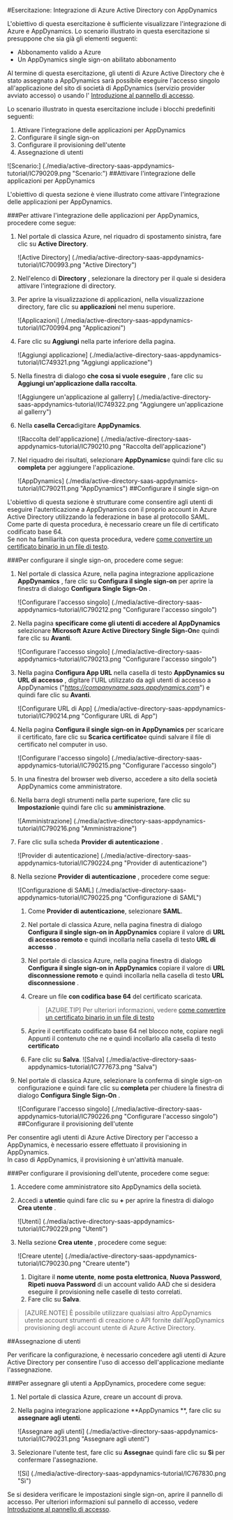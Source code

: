 <properties 
    pageTitle="Esercitazione: Integrazione di Azure Active Directory con AppDynamics | Microsoft Azure" 
    description="Ecco come utilizzare AppDynamics con Azure Active Directory per consentire il single sign-on, il provisioning automatico e altro." 
    services="active-directory" 
    authors="jeevansd"  
    documentationCenter="na" 
    manager="femila"/>
<tags 
    ms.service="active-directory" 
    ms.devlang="na" 
    ms.topic="article" 
    ms.tgt_pltfrm="na" 
    ms.workload="identity" 
    ms.date="09/29/2016" 
    ms.author="jeedes" />

#<a name="tutorial-azure-active-directory-integration-with-appdynamics"></a>Esercitazione: Integrazione di Azure Active Directory con AppDynamics

L'obiettivo di questa esercitazione è sufficiente visualizzare l'integrazione di Azure e AppDynamics. Lo scenario illustrato in questa esercitazione si presuppone che sia già gli elementi seguenti:

-   Abbonamento valido a Azure
-   Un AppDynamics single sign-on abilitato abbonamento

Al termine di questa esercitazione, gli utenti di Azure Active Directory che è stato assegnato a AppDynamics sarà possibile eseguire l'accesso singolo all'applicazione del sito di società di AppDynamics (servizio provider avviato accesso) o usando l' [Introduzione al pannello di accesso](active-directory-saas-access-panel-introduction.md).

Lo scenario illustrato in questa esercitazione include i blocchi predefiniti seguenti:

1.  Attivare l'integrazione delle applicazioni per AppDynamics
2.  Configurare il single sign-on
3.  Configurare il provisioning dell'utente
4.  Assegnazione di utenti

![Scenario:] (./media/active-directory-saas-appdynamics-tutorial/IC790209.png "Scenario:")
##<a name="enabling-the-application-integration-for-appdynamics"></a>Attivare l'integrazione delle applicazioni per AppDynamics

L'obiettivo di questa sezione è viene illustrato come attivare l'integrazione delle applicazioni per AppDynamics.

###<a name="to-enable-the-application-integration-for-appdynamics-perform-the-following-steps"></a>Per attivare l'integrazione delle applicazioni per AppDynamics, procedere come segue:

1.  Nel portale di classica Azure, nel riquadro di spostamento sinistra, fare clic su **Active Directory**.

    ![Active Directory] (./media/active-directory-saas-appdynamics-tutorial/IC700993.png "Active Directory")

2.  Nell'elenco di **Directory** , selezionare la directory per il quale si desidera attivare l'integrazione di directory.

3.  Per aprire la visualizzazione di applicazioni, nella visualizzazione directory, fare clic su **applicazioni** nel menu superiore.

    ![Applicazioni] (./media/active-directory-saas-appdynamics-tutorial/IC700994.png "Applicazioni")

4.  Fare clic su **Aggiungi** nella parte inferiore della pagina.

    ![Aggiungi applicazione] (./media/active-directory-saas-appdynamics-tutorial/IC749321.png "Aggiungi applicazione")

5.  Nella finestra di dialogo **che cosa si vuole eseguire** , fare clic su **Aggiungi un'applicazione dalla raccolta**.

    ![Aggiungere un'applicazione al gallerry] (./media/active-directory-saas-appdynamics-tutorial/IC749322.png "Aggiungere un'applicazione al gallerry")

6.  Nella **casella Cerca**digitare **AppDynamics**.

    ![Raccolta dell'applicazione] (./media/active-directory-saas-appdynamics-tutorial/IC790210.png "Raccolta dell'applicazione")

7.  Nel riquadro dei risultati, selezionare **AppDynamics**e quindi fare clic su **completa** per aggiungere l'applicazione.

    ![AppDynamics] (./media/active-directory-saas-appdynamics-tutorial/IC790211.png "AppDynamics")
##<a name="configuring-single-sign-on"></a>Configurare il single sign-on

L'obiettivo di questa sezione è strutturare come consentire agli utenti di eseguire l'autenticazione a AppDynamics con il proprio account in Azure Active Directory utilizzando la federazione in base al protocollo SAML.  
Come parte di questa procedura, è necessario creare un file di certificato codificato base 64.  
Se non ha familiarità con questa procedura, vedere [come convertire un certificato binario in un file di testo](http://youtu.be/PlgrzUZ-Y1o).

###<a name="to-configure-single-sign-on-perform-the-following-steps"></a>Per configurare il single sign-on, procedere come segue:

1.  Nel portale di classica Azure, nella pagina integrazione applicazione **AppDynamics** , fare clic su **Configura il single sign-on** per aprire la finestra di dialogo **Configura Single Sign-On** .

    ![Configurare l'accesso singolo] (./media/active-directory-saas-appdynamics-tutorial/IC790212.png "Configurare l'accesso singolo")

2.  Nella pagina **specificare come gli utenti di accedere al AppDynamics** selezionare **Microsoft Azure Active Directory Single Sign-On**e quindi fare clic su **Avanti**.

    ![Configurare l'accesso singolo] (./media/active-directory-saas-appdynamics-tutorial/IC790213.png "Configurare l'accesso singolo")

3.  Nella pagina **Configura App URL** nella casella di testo **AppDynamics su URL di accesso** , digitare l'URL utilizzato da agli utenti di accesso a AppDynamics ("*https://companyname.saas.appdynamics.com*") e quindi fare clic su **Avanti**.

    ![Configurare URL di App] (./media/active-directory-saas-appdynamics-tutorial/IC790214.png "Configurare URL di App")

4.  Nella pagina **Configura il single sign-on in AppDynamics** per scaricare il certificato, fare clic su **Scarica certificato**e quindi salvare il file di certificato nel computer in uso.

    ![Configurare l'accesso singolo] (./media/active-directory-saas-appdynamics-tutorial/IC790215.png "Configurare l'accesso singolo")

5.  In una finestra del browser web diverso, accedere a sito della società AppDynamics come amministratore.

6.  Nella barra degli strumenti nella parte superiore, fare clic su **Impostazioni**e quindi fare clic su **amministrazione**.

    ![Amministrazione] (./media/active-directory-saas-appdynamics-tutorial/IC790216.png "Amministrazione")

7.  Fare clic sulla scheda **Provider di autenticazione** .

    ![Provider di autenticazione] (./media/active-directory-saas-appdynamics-tutorial/IC790224.png "Provider di autenticazione")

8.  Nella sezione **Provider di autenticazione** , procedere come segue:

    ![Configurazione di SAML] (./media/active-directory-saas-appdynamics-tutorial/IC790225.png "Configurazione di SAML")

    1.  Come **Provider di autenticazione**, selezionare **SAML**.
    2.  Nel portale di classica Azure, nella pagina finestra di dialogo **Configura il single sign-on in AppDynamics** copiare il valore di **URL di accesso remoto** e quindi incollarla nella casella di testo **URL di accesso** .
    3.  Nel portale di classica Azure, nella pagina finestra di dialogo **Configura il single sign-on in AppDynamics** copiare il valore di **URL disconnessione remoto** e quindi incollarla nella casella di testo **URL disconnessione** .
    4.  Creare un file **con codifica base 64** del certificato scaricata.  

        >[AZURE.TIP] Per ulteriori informazioni, vedere [come convertire un certificato binario in un file di testo](http://youtu.be/PlgrzUZ-Y1o)

    5.  Aprire il certificato codificato base 64 nel blocco note, copiare negli Appunti il contenuto che ne e quindi incollarlo alla casella di testo **certificato**
    6.  Fare clic su **Salva**.
        ![Salva] (./media/active-directory-saas-appdynamics-tutorial/IC777673.png "Salva")

9.  Nel portale di classica Azure, selezionare la conferma di single sign-on configurazione e quindi fare clic su **completa** per chiudere la finestra di dialogo **Configura Single Sign-On** .

    ![Configurare l'accesso singolo] (./media/active-directory-saas-appdynamics-tutorial/IC790226.png "Configurare l'accesso singolo")
##<a name="configuring-user-provisioning"></a>Configurare il provisioning dell'utente

Per consentire agli utenti di Azure Active Directory per l'accesso a AppDynamics, è necessario essere effettuato il provisioning in AppDynamics.  
In caso di AppDynamics, il provisioning è un'attività manuale.

###<a name="to-configure-user-provisioning-perform-the-following-steps"></a>Per configurare il provisioning dell'utente, procedere come segue:

1.  Accedere come amministratore sito AppDynamics della società.

2.  Accedi a **utenti**e quindi fare clic su **+** per aprire la finestra di dialogo **Crea utente** .

    ![Utenti] (./media/active-directory-saas-appdynamics-tutorial/IC790229.png "Utenti")

3.  Nella sezione **Crea utente** , procedere come segue:

    ![Creare utente] (./media/active-directory-saas-appdynamics-tutorial/IC790230.png "Creare utente")

    1.  Digitare il **nome utente**, **nome** **posta elettronica**, **Nuova Password**, **Ripeti nuova Password** di un account valido AAD che si desidera eseguire il provisioning nelle caselle di testo correlati.
    2.  Fare clic su **Salva**.

>[AZURE.NOTE] È possibile utilizzare qualsiasi altro AppDynamics utente account strumenti di creazione o API fornite dall'AppDynamics provisioning degli account utente di Azure Active Directory.

##<a name="assigning-users"></a>Assegnazione di utenti

Per verificare la configurazione, è necessario concedere agli utenti di Azure Active Directory per consentire l'uso di accesso dell'applicazione mediante l'assegnazione.

###<a name="to-assign-users-to-appdynamics-perform-the-following-steps"></a>Per assegnare gli utenti a AppDynamics, procedere come segue:

1.  Nel portale di classica Azure, creare un account di prova.

2.  Nella pagina integrazione applicazione **AppDynamics **, fare clic su **assegnare agli utenti**.

    ![Assegnare agli utenti] (./media/active-directory-saas-appdynamics-tutorial/IC790231.png "Assegnare agli utenti")

3.  Selezionare l'utente test, fare clic su **Assegna**e quindi fare clic su **Sì** per confermare l'assegnazione.

    ![Sì] (./media/active-directory-saas-appdynamics-tutorial/IC767830.png "Sì")

Se si desidera verificare le impostazioni single sign-on, aprire il pannello di accesso. Per ulteriori informazioni sul pannello di accesso, vedere [Introduzione al pannello di accesso](active-directory-saas-access-panel-introduction.md).
